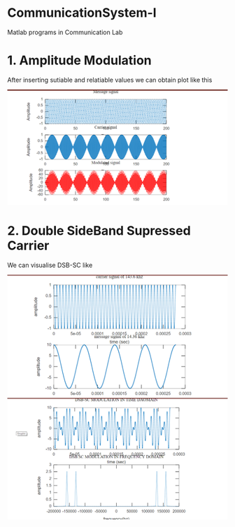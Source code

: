 # CommunicationSystem-I
Matlab programs in Communication Lab
# 1. Amplitude Modulation
After inserting sutiable and relatiable values we can obtain plot like this


![Amplitude Modulation](./images/AmplitudeMod.png)

# 2. Double SideBand Supressed Carrier
We can visualise DSB-SC like 

![DSB](./images/Screenshot_10.png)
![DSB](./images/Screenshot_11.png)


